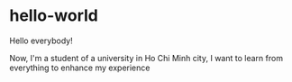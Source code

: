 # hello-world
Hello everybody!

Now, I'm a student of a university in Ho Chi Minh city, I want to learn from everything to enhance my experience
